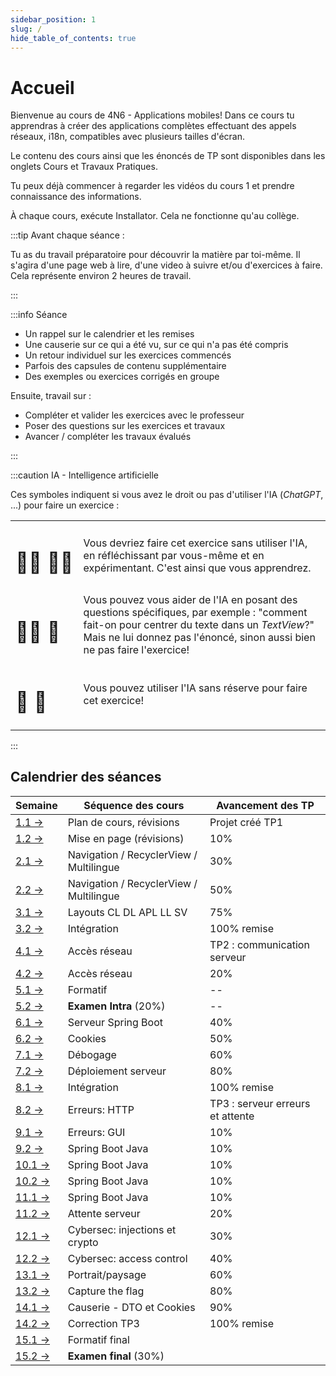 ```yaml
---
sidebar_position: 1
slug: /
hide_table_of_contents: true
---
```


# Accueil

<Row>

<Column>

Bienvenue au cours de 4N6 - Applications mobiles! Dans ce cours tu apprendras à créer des applications complètes effectuant des appels réseaux, i18n, compatibles avec plusieurs tailles d'écran.

Le contenu des cours ainsi que les énoncés de TP sont disponibles dans les onglets Cours et Travaux Pratiques.

Tu peux déjà commencer à regarder les vidéos du cours 1 et prendre connaissance des informations.

À chaque cours, exécute Installator. Cela ne fonctionne qu'au collège.


:::tip Avant chaque séance :

Tu as du travail préparatoire pour découvrir la matière par toi-même. Il s'agira d'une page web à lire, d'une video à suivre et/ou d'exercices à faire. Cela représente environ 2 heures de travail.

:::

:::info Séance

- Un rappel sur le calendrier et les remises
- Une causerie sur ce qui a été vu, sur ce qui n'a pas été compris
- Un retour individuel sur les exercices commencés
- Parfois des capsules de contenu supplémentaire
- Des exemples ou exercices corrigés en groupe

Ensuite, travail sur :

- Compléter et valider les exercices avec le professeur
- Poser des questions sur les exercices et travaux
- Avancer / compléter les travaux évalués

:::

:::caution IA - Intelligence artificielle

Ces symboles indiquent si vous avez le droit ou pas d'utiliser l'IA (*ChatGPT*, ...) pour faire un exercice :

| | |
| --- | --- |
| <h1>👨‍🎓&nbsp;👨‍🎓</h1> | Vous devriez faire cet exercice sans utiliser l'IA, en réfléchissant par vous-même et en expérimentant. C'est ainsi que vous apprendrez. |
| <h1>👨‍🎓&nbsp;🤖</h1> | Vous pouvez vous aider de l'IA en posant des questions spécifiques, par exemple : "comment fait-on pour centrer du texte dans un *TextView*?" Mais ne lui donnez pas l'énoncé, sinon aussi bien ne pas faire l'exercice! |
| <h1>🤖&nbsp;🤖</h1> | Vous pouvez utiliser l'IA sans réserve pour faire cet exercice! |

:::

</Column>
 


<Column>

## Calendrier des séances


| Semaine                             | Séquence des cours             | Avancement des TP                |
|-------------------------------------|-------------------------------|----------------------------------|
| [1.1 →](cours/revision)             | Plan de cours, révisions      | Projet créé TP1                                |
| [1.2 →](cours/mise-en-page)         | Mise en page (révisions)      | 10%                  |
| [2.1 →](cours/recycler-view)        | Navigation / RecyclerView / Multilingue    | 30%                              |
| [2.2 →](cours/recycler-view)        | Navigation / RecyclerView / Multilingue    | 50%                           |
| [3.1 →](cours/layout)               | Layouts CL DL APL LL SV       | 75%                              |
| [3.2 →](cours/integration)          | Intégration                   | 100% remise                      |
| [4.1 →](cours/http)                 | Accès réseau                  | TP2 : communication serveur      |
| [4.2 →](cours/http)                 | Accès réseau                  | 20%                              |
| [5.1 →](cours/formatif-intra)       | Formatif                      | --                               |
| [5.2 →](cours/examen)               | **Examen Intra** (20%)        | --                               |
| [6.1 →](cours/spring)               | Serveur Spring Boot           | 40%                              |
| [6.2 →](cours/cookies)              | Cookies                       | 50%                              |
| [7.1 →](cours/debogage)             | Débogage                      | 60%                              |
| [7.2 →](cours/deploiement)          | Déploiement serveur           | 80%                              |
| [8.1 →](cours/integration)          | Intégration                   | 100% remise                      |
| [8.2 →](cours/erreur-http)          | Erreurs: HTTP                 | TP3 : serveur erreurs et attente |
| [9.1 →](cours/erreur-gui)          | Erreurs: GUI                  | 10%                              |
| [9.2 →](cours/spring-java)           | Spring Boot Java              | 10%                              |
| [10.1 →](cours/spring-java)          | Spring Boot Java              | 10%                              |
| [10.2 →](cours/spring-java)          | Spring Boot Java              | 10%                              |
| [11.1 →](cours/spring-java)          | Spring Boot Java              | 10%                              |
| [11.2 →](cours/attente-serveur)     | Attente serveur               | 20%                              |
| [12.1 →](cours/injection)           | Cybersec: injections et crypto | 30%                              |
| [12.2 →](cours/controle-acces)      | Cybersec: access control      | 40%                              |
| [13.1 →](cours/orientation-taille)  | Portrait/paysage              | 60%                              |
| [13.2 →](cours/ctf)                 | Capture the flag              | 80%                              |
| [14.1 →](cours/causerie-dto-cookie) | Causerie - DTO et Cookies     | 90%                              |
| [14.2 →](cours/correction-tp3)      | Correction TP3                | 100% remise                      |
| [15.1 →](cours/formatif-final)      | Formatif final                |                                  |
| [15.2 →](cours/examen)              | **Examen final** (30%)        |                                  |



</Column>

</Row>
